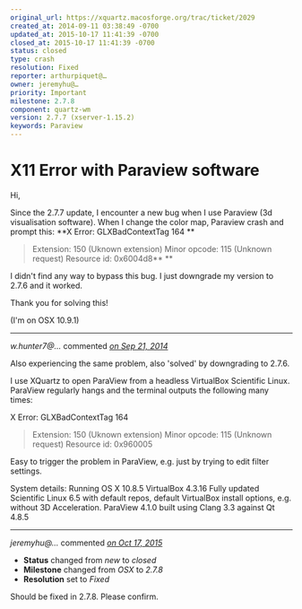 ```yaml
---
original_url: https://xquartz.macosforge.org/trac/ticket/2029
created_at: 2014-09-11 03:38:49 -0700
updated_at: 2015-10-17 11:41:39 -0700
closed_at: 2015-10-17 11:41:39 -0700
status: closed
type: crash
resolution: Fixed
reporter: arthurpiquet@…
owner: jeremyhu@…
priority: Important
milestone: 2.7.8
component: quartz-wm
version: 2.7.7 (xserver-1.15.2)
keywords: Paraview
---
```


X11 Error with Paraview software
================================


Hi,

Since the 2.7.7 update, I encounter a new bug when I use Paraview (3d visualisation software). When I change the color map, Paraview crash and prompt this:
**X Error: GLXBadContextTag 164
**

> Extension: 150 (Uknown extension)
> Minor opcode: 115 (Unknown request)
> Resource id: 0x6004d8**
> **

I didn't find any way to bypass this bug. I just downgrade my version to 2.7.6 and it worked.

Thank you for solving this!

(I'm on OSX 10.9.1)



---

*w.hunter7@…* commented *[on Sep 21, 2014](https://xquartz.macosforge.org/trac/ticket/2029#comment:1 "September 21, 2014 at 8:45 AM PDT")*

Also experiencing the same problem, also 'solved' by downgrading to 2.7.6.

I use XQuartz to open ParaView from a headless VirtualBox Scientific Linux. ParaView regularly hangs and the terminal outputs the following many times:

X Error: GLXBadContextTag 164

> Extension: 150 (Uknown extension)
> Minor opcode: 115 (Unknown request)
> Resource id: 0x960005

Easy to trigger the problem in ParaView, e.g. just by trying to edit filter settings.

System details:
Running OS X 10.8.5
VirtualBox 4.3.16
Fully updated Scientific Linux 6.5 with default repos, default VirtualBox install options, e.g. without 3D Acceleration.
ParaView 4.1.0 built using Clang 3.3 against Qt 4.8.5



---

*jeremyhu@…* commented *[on Oct 17, 2015](https://xquartz.macosforge.org/trac/ticket/2029#comment:416 "October 17, 2015 at 11:41 AM PDT")*

-   **Status** changed from *new* to *closed*
-   **Milestone** changed from *OSX* to *2.7.8*
-   **Resolution** set to *Fixed*

Should be fixed in 2.7.8. Please confirm.



